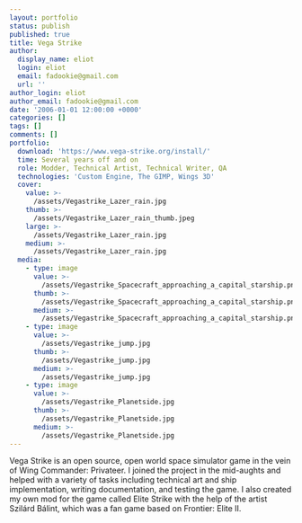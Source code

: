 ```yaml
---
layout: portfolio
status: publish
published: true
title: Vega Strike
author:
  display_name: eliot
  login: eliot
  email: fadookie@gmail.com
  url: ''
author_login: eliot
author_email: fadookie@gmail.com
date: '2006-01-01 12:00:00 +0000'
categories: []
tags: []
comments: []
portfolio:
  download: 'https://www.vega-strike.org/install/'
  time: Several years off and on
  role: Modder, Technical Artist, Technical Writer, QA
  technologies: 'Custom Engine, The GIMP, Wings 3D'
  cover:
    value: >-
      /assets/Vegastrike_Lazer_rain.jpg
    thumb: >-
      /assets/Vegastrike_Lazer_rain_thumb.jpeg
    large: >-
      /assets/Vegastrike_Lazer_rain.jpg
    medium: >-
      /assets/Vegastrike_Lazer_rain.jpg
  media:
    - type: image
      value: >-
        /assets/Vegastrike_Spacecraft_approaching_a_capital_starship.png
      thumb: >-
        /assets/Vegastrike_Spacecraft_approaching_a_capital_starship.png
      medium: >-
        /assets/Vegastrike_Spacecraft_approaching_a_capital_starship.png
    - type: image
      value: >-
        /assets/Vegastrike_jump.jpg
      thumb: >-
        /assets/Vegastrike_jump.jpg
      medium: >-
        /assets/Vegastrike_jump.jpg
    - type: image
      value: >-
        /assets/Vegastrike_Planetside.jpg
      thumb: >-
        /assets/Vegastrike_Planetside.jpg
      medium: >-
        /assets/Vegastrike_Planetside.jpg
---
```


Vega Strike is an open source, open world space simulator game in the vein of Wing Commander: Privateer. I joined the project in the mid-aughts and helped with a variety of tasks including technical art and ship implementation, writing documentation, and testing the game. I also created my own mod for the game called Elite Strike with the help of the artist Szilárd Bálint, which was a fan game based on Frontier: Elite II.
